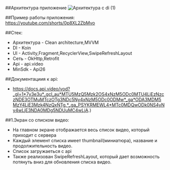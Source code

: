 ##Архитектура приложение 
![Архитектура с di (1)](https://github.com/user-attachments/assets/5ba45500-07bf-4c4b-a2f4-ec5b4a6955ed)

##Пример работы приложения: 
https://youtube.com/shorts/0p8XL2ZbMvo

##Стек:
- Архитектура - Clean architecture,MVVM
- DI - Koin
- UI - Activity,Fragment,RecyclerView,SwipeRefreshLayout
- Сеть - OkHttp,Retrofit
- Api - api.video
- MinSdk - Api26

##Документациия к api: 
- https://docs.api.video/vod?_gl=1*7y3e3u*_gcl_au*MTU5MzQ5Mzk2OS4xNzM5ODc0MTU4LjEzNzczNDE3OTMuMTczOTg3NDc5Ny4xNzM5ODc0ODMw*_ga*ODA3MDM5MzY4LjE3Mzk4NzQxNTg.*_ga_PSYKRMEWL4*MTc0MDQwODk0NS4yNy4wLjE3NDA0MDg5NDUuMC4wLjA.)

##1.Экран со списком видео:
- На главном экране отображается весь список видео, который приходит с сервера
- Каждый элемент списка имеет thumbnail(миниатюра), название и продолжительность видео.
- Список загружаеться с api
- Также реализован SwipeRefreshLayout, который дает возможность потянуть вниз для обновления списка видео.



